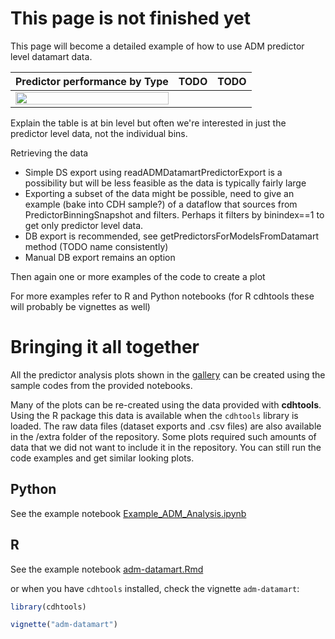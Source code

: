 # This page is not finished yet

This page will become a detailed example of how to use ADM predictor level datamart data.

| Predictor performance by Type | TODO | TODO |
| :---: | :---: | :---: |
| [<img src="/pegasystems/cdh-datascientist-tools/blob/master/images/aggregate_predictor_performance.png" width="100%">](/pegasystems/cdh-datascientist-tools/blob/master/images/aggregate_predictor_performance.png) |   |   |

Explain the table is at bin level but often we're interested in just the predictor level data, not the individual bins.

Retrieving the data
* Simple DS export using readADMDatamartPredictorExport is a possibility but will be less feasible as the data is typically fairly large
* Exporting a subset of the data might be possible, need to give an example (bake into CDH sample?) of a dataflow that sources from PredictorBinningSnapshot and filters. Perhaps it filters by binindex==1 to get only predictor level data.
* DB export is recommended, see getPredictorsForModelsFromDatamart method (TODO name consistently)
* Manual DB export remains an option


Then again one or more examples of the code to create a plot

For more examples refer to R and Python notebooks (for R cdhtools these will probably be vignettes as well)

# Bringing it all together

All the predictor analysis plots shown in the [gallery](CDH-Graph-Gallery) can be created using the sample codes from the provided notebooks.

Many of the plots can be re-created using the data provided with **cdhtools**. Using the R package this data is available when the `cdhtools` library is loaded. The raw data files (dataset exports and .csv files) are also available in the /extra folder of the repository. Some plots required such amounts of data that we did not want to include it in the repository. You can still run the code examples and get similar looking plots.

## Python

See the example notebook [Example_ADM_Analysis.ipynb](https://github.com/pegasystems/cdh-datascientist-tools/blob/master/python/Example_ADM_Analysis.ipynb)

## R

See the example notebook [adm-datamart.Rmd](https://pegasystems.github.io/cdh-datascientist-tools/articles/adm-datamart.html)

or when you have `cdhtools` installed, check the vignette `adm-datamart`: 

```r
library(cdhtools)

vignette("adm-datamart")
```


